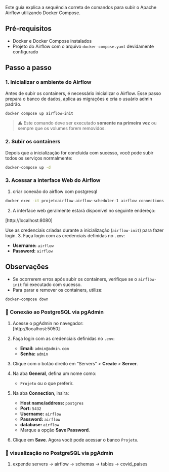 
Este guia explica a sequência correta de comandos para subir o Apache Airflow utilizando Docker Compose.

## Pré-requisitos

- Docker e Docker Compose instalados
- Projeto do Airflow com o arquivo `docker-compose.yaml` devidamente configurado

## Passo a passo

### 1. Inicializar o ambiente do Airflow

Antes de subir os containers, é necessário inicializar o Airflow. Esse passo prepara o banco de dados, aplica as migrações e cria o usuário admin padrão.

```bash
docker compose up airflow-init
```

> ⚠️ Este comando deve ser executado **somente na primeira vez** ou sempre que os volumes forem removidos.

### 2. Subir os containers

Depois que a inicialização for concluída com sucesso, você pode subir todos os serviços normalmente:

```bash
docker-compose up -d
```

### 3. Acessar a interface Web do Airflow
1. criar conexão do airflow com postgresql

```bash
docker exec -it projetoairflow-airflow-scheduler-1 airflow connections add 'postgres_etl' --conn-uri 'postgresql+psycopg2://airflow:airflow@postgres:5432/airflow'
```

2. A interface web geralmente estará disponível no seguinte endereço:


[http://localhost:8080]


Use as credenciais criadas durante a inicialização (`airflow-init`) para fazer login.
3. Faça login com as credenciais definidas no `.env`:
   - **Username:** `airflow`
   - **Password:** `airflow`

## Observações

- Se ocorrerem erros após subir os containers, verifique se o `airflow-init` foi executado com sucesso.
- Para parar e remover os containers, utilize:

```bash
docker-compose down
```
### 🔗 Conexão ao PostgreSQL via pgAdmin

1. Acesse o pgAdmin no navegador:  
   [http://localhost:5050]

2. Faça login com as credenciais definidas no `.env`:
   - **Email:** `admin@admin.com`
   - **Senha:** `admin`

3. Clique com o botão direito em “Servers” > **Create** > **Server**.

4. Na aba **General**, defina um nome como:
   - `Projeto` ou o que preferir.

5. Na aba **Connection**, insira:
   - **Host name/address:** `postgres`  
   - **Port:** `5432`  
   - **Username:** `airflow`  
   - **Password:** `airflow`
   - **database:** `airflow`  
   - Marque a opção **Save Password**.

6. Clique em **Save**. Agora você pode acessar o banco `Projeto`.

### 🔗 visualização no PostgreSQL via pgAdmin

1. expende servers -> airflow -> schemas -> tables -> covid_paises